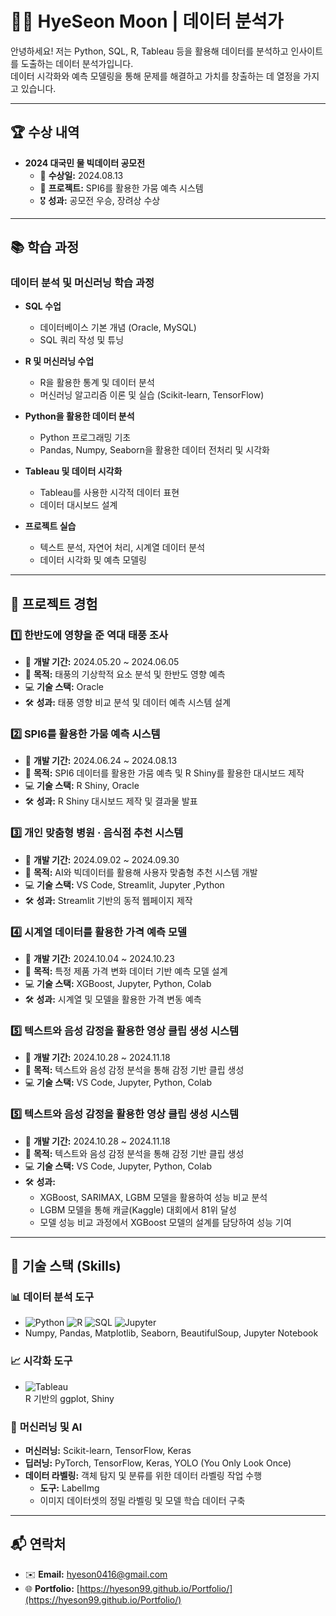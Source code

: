 # 👩‍💻 HyeSeon Moon | 데이터 분석가

안녕하세요! 저는 Python, SQL, R, Tableau 등을 활용해 데이터를 분석하고 인사이트를 도출하는 데이터 분석가입니다.  
데이터 시각화와 예측 모델링을 통해 문제를 해결하고 가치를 창출하는 데 열정을 가지고 있습니다.

---

## 🏆 수상 내역
- **2024 대국민 물 빅데이터 공모전**
  - 🏅 **수상일:** 2024.08.13
  - 📌 **프로젝트:** SPI6를 활용한 가뭄 예측 시스템
  - 🎖️ **성과:** 공모전 우승, 장려상 수상

---

## 📚 학습 과정
### 데이터 분석 및 머신러닝 학습 과정
- **SQL 수업**
  - 데이터베이스 기본 개념 (Oracle, MySQL)
  - SQL 쿼리 작성 및 튜닝

- **R 및 머신러닝 수업**
  - R을 활용한 통계 및 데이터 분석
  - 머신러닝 알고리즘 이론 및 실습 (Scikit-learn, TensorFlow)

- **Python을 활용한 데이터 분석**
  - Python 프로그래밍 기초
  - Pandas, Numpy, Seaborn을 활용한 데이터 전처리 및 시각화

- **Tableau 및 데이터 시각화**
  - Tableau를 사용한 시각적 데이터 표현
  - 데이터 대시보드 설계

- **프로젝트 실습**
  - 텍스트 분석, 자연어 처리, 시계열 데이터 분석
  - 데이터 시각화 및 예측 모델링

---

## 💼 프로젝트 경험

### 1️⃣ 한반도에 영향을 준 역대 태풍 조사
- 📅 **개발 기간:** 2024.05.20 ~ 2024.06.05
- 📌 **목적:** 태풍의 기상학적 요소 분석 및 한반도 영향 예측
- 💻 **기술 스택:** Oracle
- 🛠 **성과:** 태풍 영향 비교 분석 및 데이터 예측 시스템 설계

### 2️⃣ SPI6를 활용한 가뭄 예측 시스템
- 📅 **개발 기간:** 2024.06.24 ~ 2024.08.13
- 📌 **목적:** SPI6 데이터를 활용한 가뭄 예측 및 R Shiny를 활용한 대시보드 제작
- 💻 **기술 스택:** R Shiny, Oracle
- 🛠 **성과:**  R Shiny 대시보드 제작 및 결과물 발표

### 3️⃣ 개인 맞춤형 병원 · 음식점 추천 시스템
- 📅 **개발 기간:** 2024.09.02 ~ 2024.09.30
- 📌 **목적:** AI와 빅데이터를 활용해 사용자 맞춤형 추천 시스템 개발
- 💻 **기술 스택:** VS Code, Streamlit, Jupyter ,Python
- 🛠 **성과:** Streamlit 기반의 동적 웹페이지 제작

### 4️⃣ 시계열 데이터를 활용한 가격 예측 모델
- 📅 **개발 기간:** 2024.10.04 ~ 2024.10.23
- 📌 **목적:** 특정 제품 가격 변화 데이터 기반 예측 모델 설계
- 💻 **기술 스택:** XGBoost, Jupyter, Python, Colab
- 🛠 **성과:** 시계열 및 모델을 활용한 가격 변동 예측

### 5️⃣ 텍스트와 음성 감정을 활용한 영상 클립 생성 시스템
- 📅 **개발 기간:** 2024.10.28 ~ 2024.11.18
- 📌 **목적:** 텍스트와 음성 감정 분석을 통해 감정 기반 클립 생성
- 💻 **기술 스택:** VS Code, Jupyter, Python, Colab
### 5️⃣ 텍스트와 음성 감정을 활용한 영상 클립 생성 시스템

- 📅 **개발 기간:** 2024.10.28 ~ 2024.11.18  
- 📌 **목적:** 텍스트와 음성 감정 분석을 통해 감정 기반 클립 생성  
- 💻 **기술 스택:** VS Code, Jupyter, Python, Colab  
- 🛠 **성과:**  
  - XGBoost, SARIMAX, LGBM 모델을 활용하여 성능 비교 분석  
  - LGBM 모델을 통해 캐글(Kaggle) 대회에서 81위 달성  
  - 모델 성능 비교 과정에서 XGBoost 모델의 설계를 담당하여 성능 기여  
---


## 🔧 기술 스택 (Skills)

### 📊 **데이터 분석 도구**
- ![Python](https://img.shields.io/badge/Python-3776AB?style=flat&logo=python&logoColor=white) ![R](https://img.shields.io/badge/R-276DC3?style=flat&logo=r&logoColor=white) ![SQL](https://img.shields.io/badge/SQL-4479A1?style=flat&logo=mysql&logoColor=white) ![Jupyter](https://img.shields.io/badge/Jupyter-F37626?style=flat&logo=jupyter&logoColor=white)
-  Numpy, Pandas, Matplotlib, Seaborn, BeautifulSoup, Jupyter Notebook

### 📈 **시각화 도구**
- ![Tableau](https://img.shields.io/badge/Tableau-E97627?style=flat&logo=tableau&logoColor=white)  
  R 기반의 ggplot, Shiny

### 🤖 **머신러닝 및 AI**
- **머신러닝:** Scikit-learn, TensorFlow, Keras  
- **딥러닝:** PyTorch, TensorFlow, Keras, YOLO (You Only Look Once)  
- **데이터 라벨링:** 객체 탐지 및 분류를 위한 데이터 라벨링 작업 수행  
  - **도구:** LabelImg  
  - 이미지 데이터셋의 정밀 라벨링 및 모델 학습 데이터 구축 

---

## 📬 연락처
- ✉️ **Email:** [hyeson0416@gmail.com](mailto:hyeson0416@gmail.com)
- 🌐 **Portfolio:** [https://hyeson99.github.io/Portfolio/](https://hyeson99.github.io/Portfolio/)


